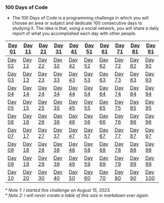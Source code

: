 ### 100 Days of Code

- The 100 Days of Code is a programming challenge in which you will choose an area or subject and dedicate 100 consecutive days to studying it.
The idea is that, using a social network, you will share a daily report of what you accomplished each day with other people.

| <a href="/days/day01">Day 01</a>  | <a href="/day11">Day 11</a> | <a href="/day21">Day 21</a>  | <a href="/day31">Day 31</a> | <a href="/day41">Day 41</a> | <a href="/day51">Day 51</a>  | <a href="/day61">Day 61</a> | <a href="/day71">Day 71</a>  | <a href="/day81">Day 81</a> | <a href="/day91">Day 91</a> |
| ------------- | ------------- | ------------- | ------------- |------------- |------------- | ------------- | ------------- | ------------- |------------- |
| <a href="/days/day02">Day 02</a> | <a href="/day12">Day 12</a> | <a href="/day22">Day 22</a> | <a href="/day32">Day 32</a> | <a href="/day42">Day 42</a> | <a href="/day52">Day 52</a> | <a href="/day62">Day 62</a> | <a href="/day72">Day 72</a> | <a href="/day82">Day 82</a> | <a href="/day92">Day 92</a> |
| <a href="/day03">Day 03</a> | <a href="/day13">Day 13</a> | <a href="/day23">Day 23</a> | <a href="/day33">Day 33</a> | <a href="/day43">Day 43</a> | <a href="/day53">Day 53</a> | <a href="/day63">Day 63</a> | <a href="/day73">Day 73</a> | <a href="/day83">Day 83</a> | <a href="/day93">Day 93</a> |
| <a href="/day04">Day 04</a> | <a href="/day14">Day 14</a> | <a href="/day24">Day 24</a> | <a href="/day34">Day 34</a> | <a href="/day44">Day 44</a> | <a href="/day54">Day 54</a> | <a href="/day64">Day 64</a> | <a href="/day74">Day 74</a> | <a href="/day84">Day 84</a> | <a href="/day94">Day 94</a> |
| <a href="/day05">Day 05</a> | <a href="/day15">Day 15</a> | <a href="/day25">Day 25</a> | <a href="/day35">Day 35</a> | <a href="/day45">Day 45</a> | <a href="/day55">Day 55</a> | <a href="/day65">Day 65</a> | <a href="/day75">Day 75</a> | <a href="/day85">Day 85</a> | <a href="/day95">Day 95</a> |
| <a href="/day06">Day 06</a> | <a href="/day16">Day 16</a> | <a href="/day26">Day 26</a> | <a href="/day36">Day 36</a> | <a href="/day46">Day 46</a> | <a href="/day56">Day 56</a> | <a href="/day66">Day 66</a> | <a href="/day76">Day 76</a> | <a href="/day86">Day 86</a> | <a href="/day96">Day 96</a> |
| <a href="/day07">Day 07</a> | <a href="/day17">Day 17</a> | <a href="/day27">Day 27</a> | <a href="/day37">Day 37</a> | <a href="/day47">Day 47</a> | <a href="/day57">Day 57</a> | <a href="/day67">Day 67</a> | <a href="/day77">Day 77</a> | <a href="/day87">Day 87</a> | <a href="/day97">Day 97</a> |
| <a href="/day08">Day 08</a> | <a href="/day18">Day 18</a> | <a href="/day28">Day 28</a> | <a href="/day38">Day 38</a> | <a href="/day48">Day 48</a> | <a href="/day58">Day 58</a> | <a href="/day68">Day 68</a> | <a href="/day78">Day 78</a> | <a href="/day88">Day 88</a> | <a href="/day98">Day 98</a> |
| <a href="/day09">Day 09</a> | <a href="/day19">Day 19</a> | <a href="/day29">Day 29</a> | <a href="/day39">Day 39</a> | <a href="/day49">Day 49</a> | <a href="/day59">Day 59</a> | <a href="/day69">Day 69</a> | <a href="/day79">Day 79</a> | <a href="/day89">Day 89</a> | <a href="/day99">Day 99</a> |
| <a href="/day10">Day 10</a> | <a href="/day20">Day 20</a> | <a href="/day30">Day 30</a> | <a href="/day40">Day 40</a> | <a href="/day50">Day 50</a> | <a href="/day60">Day 60</a> | <a href="/day70">Day 70</a> | <a href="/day80">Day 80</a> | <a href="/day90">Day 90</a> | <a href="/day100">Day 100</a> |

_* Note 1: I started this challenge on August 15, 2023._</br>
_* Note 2: I will never create a table of this size in markdown ever again._
